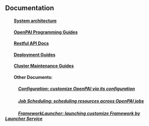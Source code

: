 ## Documentation
#### &ensp;&ensp;&ensp;&ensp;[System architecture](./system_architecture.md)
#### &ensp;&ensp;&ensp;&ensp;[OpenPAI Programming Guides](https://github.com/Microsoft/pai/blob/master/examples/README.md)
#### &ensp;&ensp;&ensp;&ensp;[Restful API Docs](https://github.com/Microsoft/pai/blob/master/rest-server/README.md)
#### &ensp;&ensp;&ensp;&ensp;[Deployment Guides](https://github.com/Microsoft/pai/blob/master/pai-management/doc/cluster-bootup.md)
#### &ensp;&ensp;&ensp;&ensp;[Cluster Maintenance Guides](https://github.com/Microsoft/pai/wiki/Cluster-Maintenance)
#### &ensp;&ensp;&ensp;&ensp;Other Documents:
##### &ensp;&ensp;&ensp;&ensp;&ensp;&ensp;[Configuration: customize OpenPAI via its configuration](https://github.com/Microsoft/pai/blob/master/pai-management/doc/how-to-write-pai-configuration.md#cluster_configuration)
##### &ensp;&ensp;&ensp;&ensp;&ensp;&ensp;[Job Scheduling: scheduling resources across OpenPAI jobs](https://github.com/Microsoft/pai/blob/master/hadoop-ai/README.md)
##### &ensp;&ensp;&ensp;&ensp;&ensp;&ensp;[FrameworkLauncher: launching customize Framework by Launcher Service](https://github.com/Microsoft/pai/blob/master/frameworklauncher/README.md)
